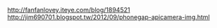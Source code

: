 

http://fanfanlovey.iteye.com/blog/1894521
http://jim690701.blogspot.tw/2012/09/phonegap-apicamera-img.html